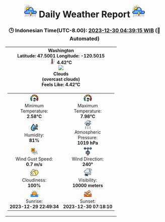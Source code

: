 # <h1 align='center'><img height='40' src='images/cloud.png'> Daily Weather Report <img height='40' src='images/cloud.png'></h1>
<h3 align='center'>🕒 Indonesian Time(UTC-8.00): <u>2023-12-30 04:39:15 WIB</u> (🤖Automated)</h3>

<table align='center'>
<tr>
<td align='center'><b>Washington</b><br><b>Latitude: 47.5001 Longitude: -120.5015</b><br><img src='images/thermometer.png' height='18'> <b>4.42°C</b><br><img src='https://openweathermap.org/img/w/04d.png' height='50'><br><b>Clouds</b><br><b>(overcast clouds)</b><br><b>Feels Like: 4.42°C</b></td>
</tr>
<td>
<table>
<tr>
<td align='center'><img src='images/fast.png' height='25'><br>Minimum<br>Temperature:<br><b>2.58°C</b></td>
<td align='center'><img src='images/fast.png' height='25'><br>Maximum<br>Temperature:<br><b>7.98°C</b></td>
</tr>
<tr>
<td align='center'><img src='images/humidity.png' height='25'><br>Humidity:<br><b>81%</b></td>
<td align='center'><img src='images/atmospheric.png' height='25'><br>Atmospheric<br>Pressure:<br><b>1019 hPa</b></td>
</tr>
<tr>
<td align='center'><img src='images/air-flow.png' height='25'><br>Wind Gust Speed:<br><b>0.7 m/s</b></td>
<td align='center'><img src='images/anemometer.png' height='25'><br>Wind Direction:<br><b>240°</b></td>
</tr>
<tr>
<td align='center'><img src='images/cloudy.png' height='25'><br>Cloudiness:<br><b>100%</b></td>
<td align='center'><img src='images/low-visibility.png' height='25'><br>Visibility:<br><b>10000 meters</b></td>
</tr>
<tr>
<td align='center'><img src='images/sunrise.png' height='25'><br>Sunrise:<br><b>2023-12-29 22:49:34</b></td>
<td align='center'><img src='images/sunsets.png' height='25'><br>Sunset:<br><b>2023-12-30 07:18:10</b></td>
</tr>
</table>
</table>
